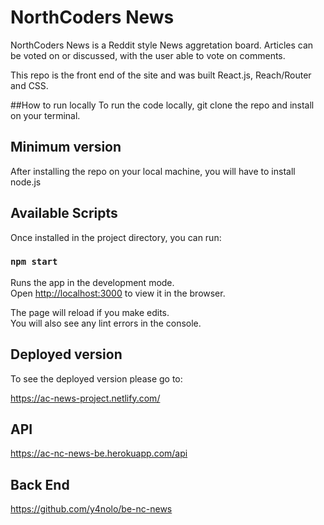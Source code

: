 # NorthCoders News

NorthCoders News is a Reddit style News aggretation board.
Articles can be voted on or discussed, with the user able to vote on comments.

This repo is the front end of the site and was built React.js, Reach/Router and CSS.

##How to run locally
To run the code locally, git clone the repo and install on your terminal.

## Minimum version

After installing the repo on your local machine, you will have to install node.js

## Available Scripts

Once installed in the project directory, you can run:

### `npm start`

Runs the app in the development mode.<br>
Open [http://localhost:3000](http://localhost:3000) to view it in the browser.

The page will reload if you make edits.<br>
You will also see any lint errors in the console.

## Deployed version

To see the deployed version please go to:

https://ac-news-project.netlify.com/

## API

https://ac-nc-news-be.herokuapp.com/api

## Back End

https://github.com/y4nolo/be-nc-news
